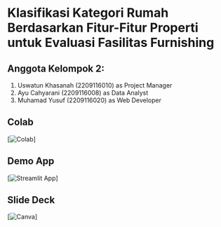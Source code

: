# Klasifikasi Kategori Rumah Berdasarkan Fitur-Fitur Properti untuk Evaluasi Fasilitas Furnishing
## Anggota Kelompok 2:
1. Uswatun Khasanah (2209116010) as Project Manager
2. Ayu Cahyarani (2209116008) as Data Analyst
3. Muhamad Yusuf (2209116020) as Web Developer
## Colab
[![Colab](https://colab.research.google.com/assets/colab-badge.svg)]
## Demo App
[![Streamlit App](https://static.streamlit.io/badges/streamlit_badge_black_white.svg)]
## Slide Deck
[![Canva](https://upload.wikimedia.org/wikipedia/commons/b/bb/Canva_Logo.svg)]
